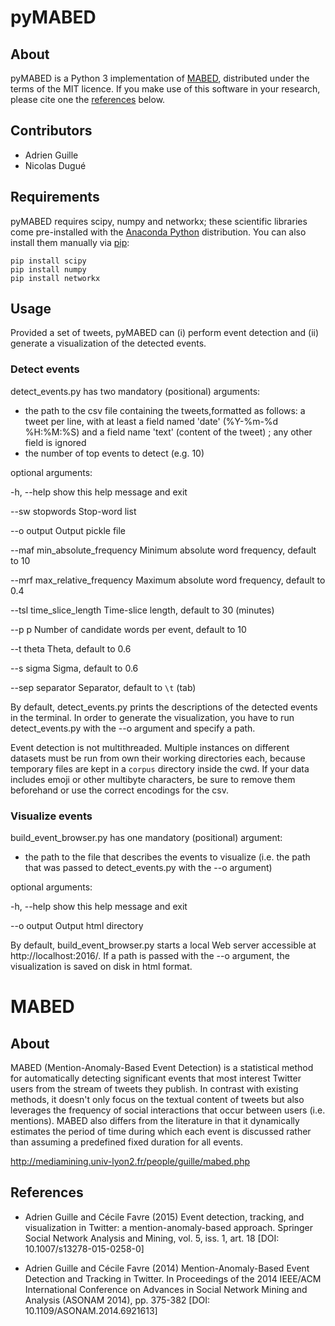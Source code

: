 # pyMABED

## About

pyMABED is a Python 3 implementation of [MABED](#mabed), distributed under the terms of the MIT licence. If you make use of this software in your research, please cite one the [references](#references) below.

## Contributors

- Adrien Guille
- Nicolas Dugué

## Requirements 

pyMABED requires scipy, numpy and networkx; these scientific libraries come pre-installed with the [Anaconda Python](https://anaconda.org) distribution. You can also install them manually via [pip](https://pypi.python.org):  

	pip install scipy
	pip install numpy
	pip install networkx
	
## Usage

Provided a set of tweets, pyMABED can (i) perform event detection and (ii) generate a visualization of the detected events.

### Detect events

detect_events.py has two mandatory (positional) arguments:
 - the path to the csv file containing the tweets,formatted as follows: a tweet per line, with at least a field named 'date' (%Y-%m-%d %H:%M:%S) and a field name 'text' (content of the tweet) ; any other field is ignored
 - the number of top events to detect (e.g. 10)

optional arguments:

  -h, --help            show this help message and exit
  
  --sw stopwords        Stop-word list
  
  --o output            Output pickle file
  
  --maf min_absolute_frequency
                        Minimum absolute word frequency, default to 10
                        
  --mrf max_relative_frequency
                        Maximum absolute word frequency, default to 0.4
                        
  --tsl time_slice_length
                        Time-slice length, default to 30 (minutes)
                        
  --p p                 Number of candidate words per event, default to 10
  
  --t theta             Theta, default to 0.6
  
  --s sigma             Sigma, default to 0.6
  
  --sep separator       Separator, default to `\t` (tab)
  
By default, detect_events.py prints the descriptions of the detected events in the terminal. In order to generate the visualization, you have to run detect_events.py with the --o argument and specify a path.  

Event detection is not multithreaded. Multiple instances on different datasets must be run from own their working directories each, because temporary files are kept in a `corpus` directory inside the cwd. If your data includes emoji or other multibyte characters, be sure to remove them beforehand or use the correct encodings for the csv.

### Visualize events

build_event_browser.py has one mandatory (positional) argument:

- the path to the file that describes the events to visualize (i.e. the path that was passed to detect_events.py with the --o argument) 

optional arguments:

  -h, --help  show this help message and exit
  
  --o output  Output html directory

By default, build_event_browser.py starts a local Web server accessible at http://localhost:2016/. If a path is passed with the --o argument, the visualization is saved on disk in html format.

# MABED

## About

MABED (Mention-Anomaly-Based Event Detection) is a statistical method for automatically detecting significant events that most interest Twitter users from the stream of tweets they publish. In contrast with existing methods, it doesn't only focus on the textual content of tweets but also leverages the frequency of social interactions that occur between users (i.e. mentions). MABED also differs from the literature in that it dynamically estimates the period of time during which each event is discussed rather than assuming a predefined fixed duration for all events.

http://mediamining.univ-lyon2.fr/people/guille/mabed.php

## References

- Adrien Guille and Cécile Favre (2015) 
  Event detection, tracking, and visualization in Twitter: a mention-anomaly-based approach.
  Springer Social Network Analysis and Mining,
  vol. 5, iss. 1, art. 18 [DOI: 10.1007/s13278-015-0258-0]


- Adrien Guille and Cécile Favre (2014) 
  Mention-Anomaly-Based Event Detection and Tracking in Twitter.
  In Proceedings of the 2014 IEEE/ACM International Conference on
  Advances in Social Network Mining and Analysis (ASONAM 2014),
  pp. 375-382 [DOI: 10.1109/ASONAM.2014.6921613]
  
